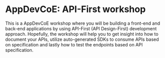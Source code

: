 # AppDevCoE: API-First workshop

This is a AppDevCoE workshop where you will be building a front-end and back-end applications by using API-First (API Design-First) development approach. Hopefully, the workshop will help you to get insight into how to document your APIs, utilize auto-generated SDKs to consume APIs based on specification and lastly how to test the endpoints based on API specification.

